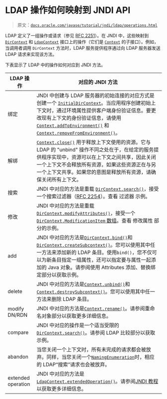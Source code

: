 # LDAP 操作如何映射到 JNDI API

> 原文：[`docs.oracle.com/javase/tutorial/jndi/ldap/operations.html`](https://docs.oracle.com/javase/tutorial/jndi/ldap/operations.html)

LDAP 定义了一组操作或请求（参见 [RFC 2251](http://www.ietf.org/rfc/rfc2251.txt)）。在 JNDI 中，这些映射到 [`DirContext`](https://docs.oracle.com/javase/8/docs/api/javax/naming/directory/DirContext.html) 和 [`LdapContext`](https://docs.oracle.com/javase/8/docs/api/javax/naming/ldap/LdapContext.html) 接口上的操作（它们是 [`Context`](https://docs.oracle.com/javase/8/docs/api/javax/naming/Context.html) 的子接口）。例如，当调用者调用 `DirContext` 方法时，LDAP 服务提供程序通过向 LDAP 服务器发送 LDAP 请求来实现该方法。

下表显示了 LDAP 中的操作如何对应到 JNDI 方法。

| LDAP 操作 | 对应的 JNDI 方法 |
| --- | --- |
| 绑定 | JNDI 中创建与 LDAP 服务器的初始连接的对应方式是创建一个 [`InitialDirContext`](https://docs.oracle.com/javase/8/docs/api/javax/naming/directory/InitialDirContext.html)。当应用程序创建初始上下文时，通过环境属性提供客户端身份验证信息。要更改现有上下文的身份验证信息，请使用 [`Context.addToEnvironment()`](https://docs.oracle.com/javase/8/docs/api/javax/naming/Context.html#addToEnvironment-java.lang.String-java.lang.Object-) 和 [`Context.removeFromEnvironment()`](https://docs.oracle.com/javase/8/docs/api/javax/naming/Context.html#removeFromEnvironment-java.lang.String-)。 |
| 解绑 | [`Context.close()`](https://docs.oracle.com/javase/8/docs/api/javax/naming/Context.html#close) 用于释放上下文使用的资源。它与 LDAP 的 "unbind" 操作不同之处在于，在给定的服务提供程序实现中，资源可以在上下文之间共享，因此关闭一个上下文不会释放所有资源，如果这些资源正在与另一个上下文共享。如果您的意图是释放所有资源，请确保关闭所有上下文。 |
| 搜索 | JNDI 中对应的方法是重载 [`DirContext.search()`](https://docs.oracle.com/javase/8/docs/api/javax/naming/directory/DirContext.html#search-java.lang.String-java.lang.String-javax.naming.directory.SearchControls-)，接受一个搜索过滤器（[RFC 2254](http://www.ietf.org/rfc/rfc2254.txt)）。查看 过滤器 示例。 |
| 修改 | JNDI 中对应的方法是重载 [`DirContext.modifyAttributes()`](https://docs.oracle.com/javase/8/docs/api/javax/naming/directory/DirContext.html#modifyAttributes-java.lang.String-javax.naming.directory.ModificationItem:A-)，接受一个 [`DirContext.ModificationItem` 数组](https://docs.oracle.com/javase/8/docs/api/javax/naming/directory/ModificationItem.html)。查看 修改属性 部分的示例。 |
| add | JNDI 中对应的方法是[`DirContext.bind()`](https://docs.oracle.com/javase/8/docs/api/javax/naming/directory/DirContext.html#bind-java.lang.String-java.lang.Object-javax.naming.directory.Attributes-)和[`DirContext.createSubcontext()`](https://docs.oracle.com/javase/8/docs/api/javax/naming/directory/DirContext.html#createSubcontext-java.lang.String-javax.naming.directory.Attributes-)。您可以使用其中任一方法来添加新的 LDAP 条目。使用`bind()`，您不仅可以为新条目指定一组属性，还可以指定要与属性一起添加的 Java 对象。请参阅使用 Attributes 添加、替换绑定部分以获取示例。 |
| delete | JNDI 中对应的方法是[`Context.unbind()`](https://docs.oracle.com/javase/8/docs/api/javax/naming/Context.html#unbind-java.lang.String-)和[`Context.destroySubcontext()`](https://docs.oracle.com/javase/8/docs/api/javax/naming/Context.html#destroySubcontext-java.lang.String-)。您可以使用其中任一方法来删除 LDAP 条目。 |
| modify DN/RDN | JNDI 中对应的方法是[`Context.rename()`](https://docs.oracle.com/javase/8/docs/api/javax/naming/Context.html#rename-java.lang.String-java.lang.String-)。请参阅重命名对象部分以获取更多详细信息。 |
| compare | JNDI 中对应的操作是一个适当受限的[`DirContext.search()`](https://docs.oracle.com/javase/8/docs/api/javax/naming/directory/DirContext.html#search-java.lang.String-javax.naming.directory.Attributes-java.lang.String:A-)。请参阅 LDAP 比较部分以获取示例。 |
| abandon | 当您关闭一个上下文时，所有未完成的请求都会被放弃。同样，当您关闭一个[`NamingEnumeration`](https://docs.oracle.com/javase/8/docs/api/javax/naming/NamingEnumeration.html)时，相应的 LDAP“搜索”请求也会被放弃。 |
| extended operation | JNDI 中对应的方法是[`LdapContext.extendedOperation()`](https://docs.oracle.com/javase/8/docs/api/javax/naming/ldap/LdapContext.html#extendedOperation-javax.naming.ldap.ExtendedRequest-)。请参阅[JNDI 教程](https://docs.oracle.com/javase/jndi/tutorial/ldap/ext/index.html)以获取更多详细信息。 |
